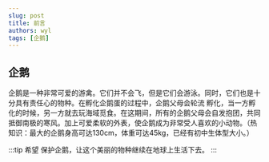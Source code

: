 ```yaml
---
slug: post
title: 前言
authors: wyl
tags: [企鹅]
---
```


## 企鹅
企鹅是一种非常可爱的游禽。它们并不会飞，但是它们会游泳。同时，它们也是十分具有责任心的物种。在孵化企鹅蛋的过程中，企鹅父母会轮流
孵化，当一方孵化的时候，另一方就去玩海域觅食。在这期间，所有的企鹅父母会自发抱团，共同抵御南极的寒风。加上可爱柔软的外表，使企鹅成为非常受人喜欢的小动物。（热知识：最大的企鹅身高可达130cm，体重可达45kg，已经有初中生体型大小。）

:::tip 希望
保护企鹅，让这个美丽的物种继续在地球上生活下去。
:::